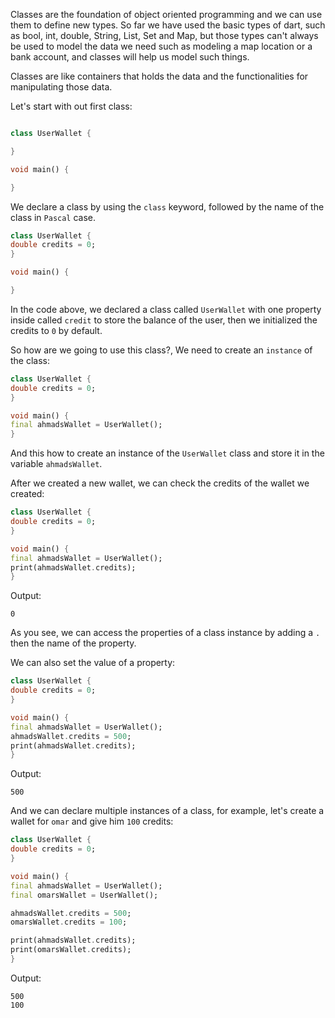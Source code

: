 Classes are the foundation of object oriented programming and we can use them to define new types. So far we have used the basic types of dart, such as bool, int, double, String, List, Set and Map, but those types can't always be used to model the data we need such as modeling a map location or a bank account, and classes will help us model such things.

Classes are like containers that holds the data and the functionalities for manipulating those data.

Let's start with out first class:

```dart

class UserWallet {

}

void main() {

}
```

We declare a class by using the `class` keyword, followed by the name of the class in `Pascal` case.

```dart
class UserWallet {
double credits = 0;
}

void main() {

}
```

In the code above, we declared a class called `UserWallet` with one property inside called `credit` to store the balance of the user, then we initialized the credits to `0` by default.

So how are we going to use this class?, We need to create an `instance` of the class:

```dart
class UserWallet {
double credits = 0;
}

void main() {
final ahmadsWallet = UserWallet();
}
```

And this how to create an instance of the `UserWallet` class and store it in the variable `ahmadsWallet`.

After we created a new wallet, we can check the credits of the wallet we created:

```dart
class UserWallet {
double credits = 0;
}

void main() {
final ahmadsWallet = UserWallet();
print(ahmadsWallet.credits);
}
```

Output:

```
0
```

As you see, we can access the properties of a class instance by adding a `.` then the name of the property.

We can also set the value of a property:

```dart
class UserWallet {
double credits = 0;
}

void main() {
final ahmadsWallet = UserWallet();
ahmadsWallet.credits = 500;
print(ahmadsWallet.credits);
}
```

Output:

```
500
```

And we can declare multiple instances of a class, for example, let's create a wallet for `omar` and give him `100` credits:

```dart
class UserWallet {
double credits = 0;
}

void main() {
final ahmadsWallet = UserWallet();
final omarsWallet = UserWallet();

ahmadsWallet.credits = 500;
omarsWallet.credits = 100;

print(ahmadsWallet.credits);
print(omarsWallet.credits);
}
```

Output:

```
500
100
```

